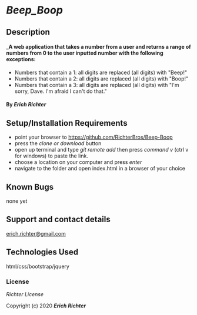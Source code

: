 # _Beep_Boop_

## Description

#### _A web application that takes a number from a user and returns a range of numbers from 0 to the user inputted number with the following exceptions:

* Numbers that contain a 1: all digits are replaced (all digits) with "Beep!"
* Numbers that contain a 2: all digits are replaced (all digits) with "Boop!"
* Numbers that contain a 3: all digits are replaced (all digits) with "I'm sorry, Dave. I'm afraid I can't do that."

#### By _**Erich Richter**_

## Setup/Installation Requirements

* point your browser to https://github.com/RichterBros/Beep-Boop
* press the _clone or download_ button
* open up terminal and type _git remote add_ then press _command v_ (ctrl v for windows) to paste the link.
* choose a location on your computer and press _enter_
* navigate to the folder and open index.html in a browser of your choice



## Known Bugs

none yet

## Support and contact details

erich.richter@gmail.com

## Technologies Used

html/css/bootstrap/jquery

### License

*Richter License*

Copyright (c) 2020 **_Erich Richter_**